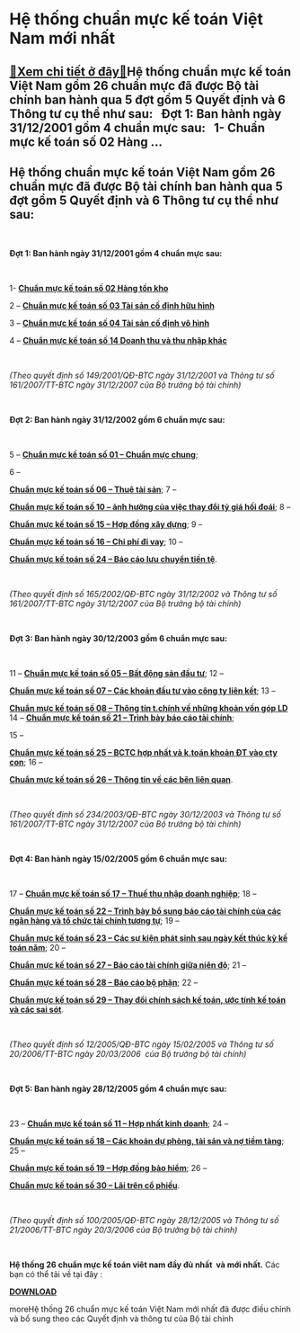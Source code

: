 Hệ thống chuẩn mực kế toán Việt Nam mới nhất
============================================

[:gift:Xem chi tiết ở đây:gift:](https://hddtvn.com/he-thong-chuan-muc-ke-toan-viet-nam-moi-nhat/)Hệ thống chuẩn mực kế toán Việt Nam gồm 26 chuẩn mực đã được Bộ tài chính ban hành qua 5 đợt gồm 5 Quyết định và 6 Thông tư cụ thể như sau:   Đợt 1: Ban hành ngày 31/12/2001 gồm 4 chuẩn mực sau:   1- Chuẩn mực kế toán số 02 Hàng …
--------------------------------------------------------------------------------------------------------------------------------------------------------------------------------------------------------------------------------------



Hệ thống chuẩn mực kế toán Việt Nam gồm 26 chuẩn mực đã được Bộ tài chính ban hành qua 5 đợt gồm 5 Quyết định và 6 Thông tư cụ thể như sau:
---------------------------------------------------------------------------------------------------------------------------------------------


   

**Đợt 1: Ban hành ngày 31/12/2001 gồm 4 chuẩn mực sau:**  

   

1- **[Chuẩn mực kế toán số 02 Hàng tồn kho](# "chuẩn mực kế toán số 02 hàng tồn kho")**


2 – [**Chuẩn mực kế toán số 03 Tài sản cố định hữu hình**](# "chuẩn mực kế toán số 03 tài sản cố định hữu hình")


3 – [**Chuẩn mực kế toán số 04 Tài sản cố định vô hình**](# "chuẩn mực kế toán số 04 tài sản cố định vô hình")


4 – [**Chuẩn mực kế toán số 14 Doanh thu và thu nhập khác**](# "chuẩn mực kế toán số 14 doanh thu và thu nhập khác")  

   

*(Theo quyết định số 149/2001/QĐ-BTC ngày 31/12/2001 và Thông tư số 161/2007/TT-BTC ngày 31/12/2007 của Bộ trưởng bộ tài chính)*  

   

**Đợt 2: Ban hành ngày 31/12/2002 gồm 6 chuẩn mực sau:**  

   

5 – **[Chuẩn mực kế toán số 01 – Chuẩn mực chung](# "chuẩn mực kế toán số 01 - chuẩn mực chung")**;


6 – 

**[Chuẩn mực kế toán số 06 – Thuê tài sản](# "chuẩn mực kế toán số 06 thuê tài sản")**;
7 – 

**[Chuẩn mực kế toán số 10 – ảnh hưởng của việc thay đổi tỷ giá hối đoái](# "chuẩn mực kế toán số 10 thay đổi tỷ giá hối đoái")**;
8 – 

**[Chuẩn mực kế toán số 15 – Hợp đồng xây dựng](# "chuẩn mực kế toán số 15 hợp đồng xây dựng")**;
9 – 

**[Chuẩn mực kế toán số 16 – Chi phí đi vay](# "chuẩn mực kế toán số 16 chi phí đi vay")**;
10 – 

**[Chuẩn mực kế toán số 24 – Báo cáo lưu chuyển tiền tệ](# "chuẩn mực kế toán số 24 báo cáo lưu chuyển tiền tệ")**.  

   

*(Theo quyết định số 165/2002/QĐ-BTC ngày 31/12/2002 và Thông tư số 161/2007/TT-BTC ngày 31/12/2007 của Bộ trưởng bộ tài chính)*  

   

**Đợt 3: Ban hành ngày 30/12/2003 gồm 6 chuẩn mực sau:**  

   

11 – **[Chuẩn mực kế toán số 05 – Bất động sản đầu tư](# "chuẩn mực kế toán số 05 bất động sản đầu tư")**;
12 – 

**[Chuẩn mực kế toán số 07 – Các khoản đầu tư vào công ty liên kết](# "chuẩn mực kế toán số 07 các khoản đầu tư vào công ty liên kết")**;
13 – 

[**Chuẩn mực kế toán số 08 – Thông tin t.chính về những khoản vốn góp LD**](# "chuẩn mực kế toán số 08 những khoản góp vốn liên doanh")
14 – **[Chuẩn mực kế toán số 21 – Trình bày báo cáo tài chính](# "chuẩn mực kế toán số 21 trình bày báo cáo tài chính")**;


15 – 

**[Chuẩn mực kế toán số 25 – BCTC hợp nhất và k.toán khoản ĐT vào cty con](# "chuẩn mực kế toán số 25 báo cáo tài chính hợp nhất")**;
16 – 

**[Chuẩn mực kế toán số 26 – Thông tin về các bên liên quan](# "chuẩn mực kế toán số 26 thông tin về các bên liên quan")**.  

   

*(Theo quyết định số 234/2003/QĐ-BTC ngày 30/12/2003 và Thông tư số 161/2007/TT-BTC ngày 31/12/2007 của Bộ trưởng bộ tài chính)*  

   

**Đợt 4: Ban hành ngày 15/02/2005 gồm 6 chuẩn mực sau:**  

   

17 – **[Chuẩn mực kế toán số 17 – Thuế thu nhập doanh nghiệp](# "chuẩn mực kế toán số 17 thuế thu nhập doanh nghiệp")**;
18 – 

**[Chuẩn mực kế toán số 22 – Trình bày bổ sung báo cáo tài chính của các ngân hàng và tổ chức tài chính tương tự](#)**;
19 – 

**[Chuẩn mực kế toán số 23 – Các sự kiện phát sinh sau ngày kết thúc kỳ kế toán năm](#)**;
20 – 

[**Chuẩn mực kế toán số 27 – Báo cáo tài chính giữa niên độ**](#);
21 – 

**[Chuẩn mực kế toán số 28 – Báo cáo bộ phận](#)**;
22 – 

[**Chuẩn mực kế toán số 29 – Thay đổi chính sách kế toán, ước tính kế toán và các sai sót**](#).  

   

*(Theo quyết định số 12/2005/QĐ-BTC ngày 15/02/2005 và Thông tư số 20/2006/TT-BTC ngày 20/03/2006  của Bộ trưởng bộ tài chính)*  

   

**Đợt 5: Ban hành ngày 28/12/2005 gồm 4 chuẩn mực sau:**  

   

23 – **[Chuẩn mực kế toán số 11 – Hợp nhất kinh doanh](#)**;
24 – 

[**Chuẩn mực kế toán số 18 – Các khoản dự phòng, tài sản và nợ tiềm tàng**](#);
25 – 

[**Chuẩn mực kế toán số 19 – Hợp đồng bảo hiểm**](#);
26 – 

**[Chuẩn mực kế toán số 30 – Lãi trên cổ phiếu](#)**.  

   

*(Theo quyết định số 100/2005/QĐ-BTC ngày 28/12/2005 và Thông tư số 21/2006/TT-BTC ngày 20/3/2006 của Bộ trưởng bộ tài chính)*  

   

**Hệ thống 26 chuẩn mực kế toán viêt nam đầy đủ nhất  và mới nhất.** Các bạn có thể tải về tại đây :

[**DOWNLOAD**](http://www.mediafire.com/download/q18b2gk22nl8dr6/Chuan-Muc-Ke-Toan+%28Ketoanthienung.net%29.rar)
 


moreHệ thống 26 chuẩn mực kế toán Việt Nam mới nhất đã được điều chỉnh và bổ sung theo các Quyết định và thông tư của Bộ tài chính

